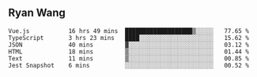 ## Ryan Wang

<!--START_SECTION:waka-->

```text
Vue.js           16 hrs 49 mins  ███████████████████▒░░░░░   77.65 %
TypeScript       3 hrs 23 mins   ████░░░░░░░░░░░░░░░░░░░░░   15.62 %
JSON             40 mins         ▓░░░░░░░░░░░░░░░░░░░░░░░░   03.12 %
HTML             18 mins         ▒░░░░░░░░░░░░░░░░░░░░░░░░   01.44 %
Text             11 mins         ▒░░░░░░░░░░░░░░░░░░░░░░░░   00.85 %
Jest Snapshot    6 mins          ░░░░░░░░░░░░░░░░░░░░░░░░░   00.52 %
```

<!--END_SECTION:waka-->
